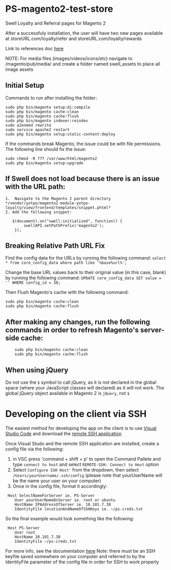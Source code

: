 # PS-magento2-test-store

Swell Loyalty and Referral pages for Magento 2

After a successfuly installation, the user will have two new pages available at storeURL.com/loyalty/refer and storeURL.com/loyalty/rewards

Link to references doc [here](https://docs.google.com/document/d/1x0gjuC7-YvJh4nnfZyUa_RtHJy6u56S1b1drCYLREOk/edit?usp=sharing)

NOTE: For media files (images/videos/icons/etc) navigate to /magento/pub/media/ and create a folder named swell_assets to place all image assets

## Initial Setup

Commands to run after installing the folder:
````
sudo php bin/magento setup:di:compile
sudo php bin/magento cache:clean
sudo php bin/magento cache:flush
sudo php bin/magento indexer:reindex
sudo a2enmod rewrite
sudo service apache2 restart
sudo php bin/magento setup:static-content:deploy
````

If the commands break Magento, the issue could be with file permissions. The following line should fix the issue:

````
sudo chmod -R 777 /var/www/html/magento2
sudo php bin/magento setup:upgrade
````

## If Swell does not load because there is an issue with the URL path:

    1.  Navigate to the Magento 2 parent directory
    */vendor/yotpo/magento2-module-yotpo-loyalty/view/frontend/templates/snippet.phtml*
    2. Add the following snippet:
```
   $(document).on("swell:initialized", function() {
        swellAPI.setPathPrefix('magento2');
    });
```

## Breaking Relative Path URL Fix

Find the config data for the URLs by running the following command:
`select * from core_config_data where path like '%base%url%';`

Change the base URL values back to their original value (in this case, blank) by running the following command:
`UPDATE core_config_data SET value = '' WHERE config_id = 38;`

Then Flush Magento's cache with the following command:
```
sudo php bin/magento cache:clean
sudo php bin/magento cache:flush
```

## After making any changes, run the following commands in order to refresh Magento's server-side cache:
```
    sudo php bin/magento cache:clean
    sudo php bin/magento cache:flush
```
## When using jQuery

Do not use the `$` symbol to call jQuery, as it is not declared in the global space (where your JavaScript classes will declared) as it will not work. The global jQuery object available in Magento 2 is `jQuery`, not `$`

# Developing on the client via SSH

The easiest method for developing the app on the client is to use [Visual Studio Code](https://visualstudio.microsoft.com/) and download the [remote SSH application](https://marketplace.visualstudio.com/items?itemName=ms-vscode-remote.remote-ssh)

Once Visual Studo and the remote SSH application are installed, create a config file via the following:
1. in VSC press 'command + shift + p' to open the Command Pallete and type `connect to host` and select `REMOTE-SSH: Connect to Host` option
2. Select `Configure SSH Host'` from the dropdown, then select `/Users/yourUsername/.ssh/config` (please note that yourUserName will be the name your user on your computer)
3. Once in the config file, format it accordingly:
````
 Host SelectNameForServer ie. PS-Server
    User yourUserNameOnServer ie. root or ubuntu
    HostName IPAddressOfServer ie. 10.101.7.38
    IdentityFile locationAndNameOfSSHKeys ie. ~/ps-creds.txt
````

So the final example would look something like the following:
````
 Host PS-Server
    User root
    HostName 10.101.7.38
    IdentityFile ~/ps-creds.txt
````

For more info, see the documentation [here](https://code.visualstudio.com/docs/remote/ssh)
Note: there must be an SSH keyfile saved somewhere on your computer and referred to by the IdentityFile parameter of the config file in order for SSH to work properly
